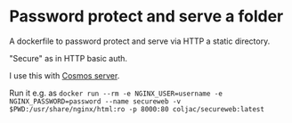 # Password protect and serve a folder

A dockerfile to password protect and serve via HTTP a static directory. 

"Secure" as in HTTP basic auth.

I use this with [Cosmos server](https://github.com/azukaar/Cosmos-Server).

Run it e.g. as `docker run --rm -e NGINX_USER=username -e NGINX_PASSWORD=password --name secureweb -v $PWD:/usr/share/nginx/html:ro -p 8000:80 coljac/secureweb:latest`
